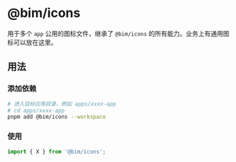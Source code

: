 # @bim/icons

用于多个 `app` 公用的图标文件，继承了 `@bim/icons` 的所有能力。业务上有通用图标可以放在这里。

## 用法

### 添加依赖

```bash
# 进入目标应用目录，例如 apps/xxxx-app
# cd apps/xxxx-app
pnpm add @bim/icons --workspace
```

### 使用

```ts
import { X } from '@bim/icons';
```
